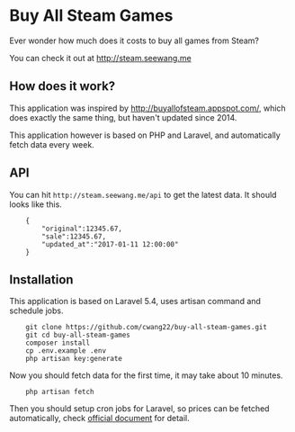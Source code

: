 # Buy All Steam Games

Ever wonder how much does it costs to buy all games from Steam?

You can check it out at http://steam.seewang.me

## How does it work?
This application was inspired by http://buyallofsteam.appspot.com/, which does exactly the same thing, but haven't updated since 2014.</p>

This application however is based on PHP and Laravel, and automatically fetch data every week.

## API
You can hit `http://steam.seewang.me/api` to get the latest data. It should looks like this.

        {
            "original":12345.67,
            "sale":12345.67,
            "updated_at":"2017-01-11 12:00:00"
        }
## Installation
This application is based on Laravel 5.4, uses artisan command and schedule jobs.

        git clone https://github.com/cwang22/buy-all-steam-games.git
        git cd buy-all-steam-games
        composer install
        cp .env.example .env
        php artisan key:generate
        
Now you should fetch data for the first time, it may take about 10 minutes.
        
        php artisan fetch
        
Then you should setup cron jobs for Laravel, so prices can be fetched automatically, check [official document](https://laravel.com/docs/5.4/scheduling) for detail.
